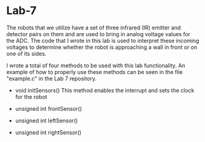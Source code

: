 Lab-7
=====

The robots that we utilize have a set of three infrared (IR) emitter and detector pairs on them and are used to bring in analog voltage values for the ADC. The code that I wrote in this lab is used to interpret these incoming voltages to determine whether the robot is approaching a wall in front or on one of its sides.

I wrote a total of four methods to be used with this lab functionality. An example of how to properly use these methods can be seen in the file "example.c" in the Lab 7 repository.

- void initSensors()
  This method enables the interrupt and sets the clock for the robot

- unsigned int frontSensor()

- unsigned int leftSensor()

- unsigned int rightSensor()
